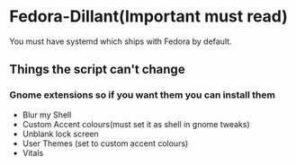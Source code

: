 # Fedora-Dillant(Important must read)

You must have systemd which ships with Fedora by default.

## Things the script can't change ##

### Gnome extensions so if you want them you can install them ###

- Blur my Shell
- Custom Accent colours(must set it as shell in gnome tweaks)
- Unblank lock screen
- User Themes (set to custom accent colours)
- Vitals


